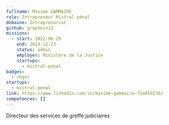 ```yaml
---
fullname: Maxime GAMMAIRE
role: Intrapreneur Mistral pénal
domaine: Intraprenariat
github: graphein13
missions:
  - start: 2022-06-29
    end: 2024-12-23
    status: admin
    employer: Ministère de la Justice
    startups:
      - mistral-penal
badges:
  - segur
startups:
  - mistral-penal
link: https://www.linkedin.com/in/maxime-gammaire-73a059270/
competences: []
---
```

Directeur des services de greffe judiciaires